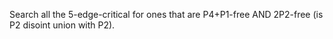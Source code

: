 Search all the 5-edge-critical for ones that are P4+P1-free AND 2P2-free (is P2 disoint union with P2). 